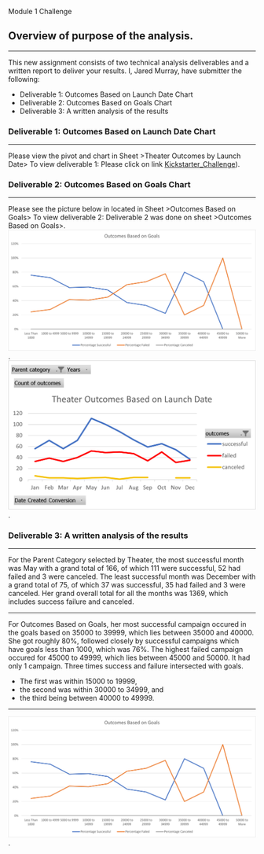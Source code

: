 Module 1 Challenge
## Overview  of purpose of the analysis.
--- 
This new assignment consists of two technical analysis deliverables and a written report to deliver your results. I, Jared Murray, have submitter the following:
* Deliverable 1: Outcomes Based on Launch Date Chart
* Deliverable 2: Outcomes Based on Goals Chart
* Deliverable 3: A written analysis of the results

### Deliverable 1: Outcomes Based on Launch Date Chart
--- 
Please view the pivot and chart in Sheet >Theater Outcomes by Launch Date>
To view deliverable 1: Please click on link [Kickstarter_Challenge](https://github.com/JaredTMurray/Module-1-Challenge/blob/main/Kickstarter_Challenge.zip)).

### Deliverable 2: Outcomes Based on Goals Chart
---
Please see the picture below in located in Sheet >Outcomes Based on Goals>
To view deliverable 2: Deliverable 2 was done on sheet >Outcomes Based on Goals>.
  ![Outcome vs Goals Image](https://github.com/JaredTMurray/Module-1-Challenge/blob/main/Outcomes_vs_Goals.png).
  ![Theater Outcomes vs Launch Image](https://github.com/JaredTMurray/Module-1-Challenge/blob/main/Theater_Outcomes_vs_Launch.png).
  
### Deliverable 3: A written analysis of the results
---
For the Parent Category selected by Theater, the most successful month was May with a grand total of 166, of which 111 were successful, 52 had failed and 3 were canceled. The least successful month was December with a grand total of 75, of which 37 was successful, 35 had failed and 3 were canceled. Her grand overall total for all the months was 1369, which includes success failure and canceled.

---
For Outcomes Based on Goals, her most successful campaign occured in the goals based on 35000 to 39999, which lies between 35000 and 40000. She got roughly 80%, followed closely by successful campaigns which have goals less than 1000, which was 76%. 
The highest failed campaign occured for 45000 to 49999, which lies between 45000 and 50000. It had only 1 campaign. 
Three times success and failure intersected with goals. 
* The first was within 15000 to 19999, 
* the second was within 30000 to 34999, and 
* the third being between 40000 to 49999. 
---
 ![Outcome vs Goals Image](https://github.com/JaredTMurray/Module-1-Challenge/blob/main/Outcomes_vs_Goals.png).

